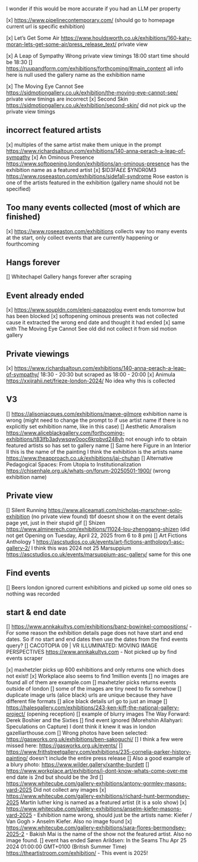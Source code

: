 I wonder if this would be more accurate if you had an LLM per property

[x] https://www.pipelinecontemporary.com/ (should go to homepage current url is specific exhibition)

[x] Let’s Get Some Air https://www.houldsworth.co.uk/exhibitions/160-katy-moran-lets-get-some-air/press_release_text/ private view

[x] A Leap of Sympathy Wrong private view timings 18:00 start time should be 18:30
[] https://ruupandform.com/exhibitions/forthcoming/#main_content all info here is null used the gallery name as the exhibition name

[x] The Moving Eye Cannot See https://sidmotiongallery.co.uk/exhibition/the-moving-eye-cannot-see/ private view timings are incorrect
[x] Second Skin https://sidmotiongallery.co.uk/exhibition/second-skin/ did not pick up the private view timings

## incorrect featured artists

[x] multiples of the same artist make them unique in the prompt https://www.richardsaltoun.com/exhibitions/140-anna-perach-a-leap-of-sympathy
[x] An Ominous Presence https://www.softopening.london/exhibitions/an-ominous-presence has the exhibition name as a featured artist
[x] $ID3FA££ $YNDR0M3 https://www.roseeaston.com/exhibitions/sidefall-syndrome Rose easton is one of the artists featured in the exhibition (gallery name should not be specified)

## Too many events collected (most of which are finished)

[x] https://www.roseeaston.com/exhibitions collects way too many events at the start, only collect events that are currently happening or fourthcoming

## Hangs forever

[] Whitechapel Gallery hangs forever after scraping

## Event already ended

[x] https://www.soupldn.com/eleni-papazoglou event ends tomorrow but has been blocked
[x] softopening ominous presents was not collected cause it extracted the wrong end date and thought it had ended
[x] same with The Moving Eye Cannot See old did not collect it from sid motion gallery

## Private viewings

[x] https://www.richardsaltoun.com/exhibitions/140-anna-perach-a-leap-of-sympathy/ 18:30 - 20:30 but scraped as 18:00 - 20:00
[x] Animula https://xxijrahii.net/frieze-london-2024/ No idea why this is collected

## V3

[] https://alisonjacques.com/exhibitions/maeve-gilmore exhibition name is wrong (might need to change the prompt to if use artist name if there is no explicitly set exhibition name, like in this case)
[] Aesthetic Amoralism https://www.aliceblackgallery.com/forthcoming-exhibitions/t83lfb3adywsqw0ooc6krpbvd248vh not enough info to obtain featured artists so has set to gallery name
[] Same here Figure in an Interior II this is the name of the painting I think the exhibition is the artists name https://www.theapproach.co.uk/exhibitions/jai-chuhan
[] Alternative Pedagogical Spaces: From Utopia to Institutionalization https://chisenhale.org.uk/whats-on/forum-20250501-1900/ (wrong exhibition name)

## Private view

[] Silent Running https://www.aliceamati.com/nicholas-marschner-solo-exhibition (no private view found)
tbf doesnt show it on the event details page yet, just in their stupid gif
[] Shizen https://www.alminerech.com/exhibitions/11024-lou-zhenggang-shizen (did not get Opening on Tuesday, April 22, 2025 from 6 to 8 pm)
[] Art Fictions Anthology 1 https://ascstudios.co.uk/events/art-fictions-anthology1-asc-gallery-2/ I think this was 2024 not 25 Marsuppium https://ascstudios.co.uk/events/marsuppium-asc-gallery/ same for this one

## Find events

[] Beers london ignored current exhibitions and picked up some old ones so nothing was recorded

## start & end date

[] https://www.annkakultys.com/exhibitions/banz-bowinkel-compositions/ - For some reason the exhibition details page does not have start and end dates. So if no start and end dates then use the dates from the find events query?
[] CACOTOPIA 09 | VR ILLUMINATED: MOVING IMAGE PERSPECTIVES https://www.annkakultys.com - Not picked up by find events scraper

[x] maxhetzler picks up 600 exhibitions and only returns one which does not exist!
[x] Workplace also seems to find 1million events
[] no images are found all of them are example.com
[] maxhetzler picks returns events outside of london
[] some of the images are tiny need to fix somehow
[] duplicate image urls (alice black) urls are unique because they have different file formats
[] alice black details url go to just an image
[] https://halesgallery.com/exhibitions/243-ken-kiff-the-national-gallery-project/ (opening reception)
[] example of blurry images The Way Forward: Derek Boshier and the Sixties
[] find event ignored (Morehshin Allahyari: Speculations on Capture) I dont think it knew it was in london gazelliarthouse.com
[] Wrong photos have been selected: https://gasworks.org.uk/exhibitions/ben-sakoguchi/
[] I think a few were missed here: https://gasworks.org.uk/events/
[] https://www.frithstreetgallery.com/exhibitions/235-cornelia-parker-history-painting/ doesn't include the entire press release
[] Also a good example of a blury photo: https://www.wilder.gallery/xanthe-burdett
[] https://www.workplace.art/exhibitions/i-dont-know-whats-come-over-me end date is 2nd but should be the 3rd
[] https://www.whitecube.com/gallery-exhibitions/antony-gormley-masons-yard-2025 Did not collect any images
[x] https://www.whitecube.com/gallery-exhibitions/richard-hunt-bermondsey-2025 Martin luther king is named as a featured artist (it is a solo show)
[x] https://www.whitecube.com/gallery-exhibitions/anselm-kiefer-masons-yard-2025 - Exhibition name wrong, should just be the artists name: Kiefer / Van Gogh > Anselm Kiefer. Also no image found
[x] https://www.whitecube.com/gallery-exhibitions/sara-flores-bermondsey-2025-2 - Bakish Mai is the name of the show not the featured artist. Also no image found.
[] event has ended Søren Arildsen: In the Seams Thu Apr 25 2024 01:00:00 GMT+0100 (British Summer Time) https://theartistroom.com/exhibition/ - This event is 2025!